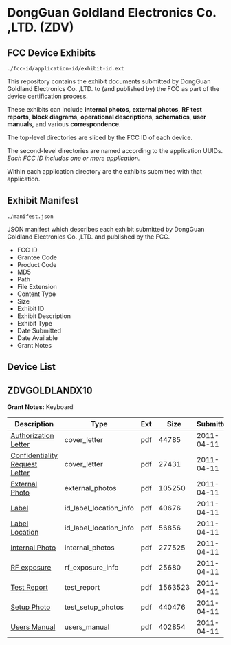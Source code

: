 # DongGuan Goldland Electronics Co. ,LTD. (ZDV)
## FCC Device Exhibits

```
./fcc-id/application-id/exhibit-id.ext
```

This repository contains the exhibit documents submitted by DongGuan Goldland Electronics Co. ,LTD. to (and published by) the FCC as part of the device certification process.

These exhibits can include **internal photos**, **external photos**, **RF test reports**, **block diagrams**, **operational descriptions**, **schematics**, **user manuals**, and various **correspondence**.

The top-level directories are sliced by the FCC ID of each device.

The second-level directories are named according to the application UUIDs. *Each FCC ID includes one or more application.*

Within each application directory are the exhibits submitted with that application. 

## Exhibit Manifest

```
./manifest.json
```

JSON manifest which describes each exhibit submitted by DongGuan Goldland Electronics Co. ,LTD. and published by the FCC.

- FCC ID
- Grantee Code
- Product Code
- MD5
- Path
- File Extension
- Content Type
- Size
- Exhibit ID
- Exhibit Description
- Exhibit Type
- Date Submitted
- Date Available
- Grant Notes

## Device List
## ZDVGOLDLANDX10
**Grant Notes:** Keyboard

| Description | Type | Ext | Size | Submitted | Available |
| ----------- | ---- | --- | ---- | --------- | --------- |
| [Authorization Letter](ZDVGOLDLANDX10/e73c29bfd04e098ad2665920bed11ca2/1446256.pdf) | cover_letter | pdf | 44785 | 2011-04-11 | 2011-04-11 |
| [Confidentiality Request Letter](ZDVGOLDLANDX10/e73c29bfd04e098ad2665920bed11ca2/1446268.pdf) | cover_letter | pdf | 27431 | 2011-04-11 | 2011-04-11 |
| [External Photo](ZDVGOLDLANDX10/e73c29bfd04e098ad2665920bed11ca2/1446257.pdf) | external_photos | pdf | 105250 | 2011-04-11 | 2011-04-11 |
| [Label](ZDVGOLDLANDX10/e73c29bfd04e098ad2665920bed11ca2/1446258.pdf) | id_label_location_info | pdf | 40676 | 2011-04-11 | 2011-04-11 |
| [Label Location](ZDVGOLDLANDX10/e73c29bfd04e098ad2665920bed11ca2/1446259.pdf) | id_label_location_info | pdf | 56856 | 2011-04-11 | 2011-04-11 |
| [Internal Photo](ZDVGOLDLANDX10/e73c29bfd04e098ad2665920bed11ca2/1446260.pdf) | internal_photos | pdf | 277525 | 2011-04-11 | 2011-04-11 |
| [RF exposure](ZDVGOLDLANDX10/e73c29bfd04e098ad2665920bed11ca2/1446262.pdf) | rf_exposure_info | pdf | 25680 | 2011-04-11 | 2011-04-11 |
| [Test Report](ZDVGOLDLANDX10/e73c29bfd04e098ad2665920bed11ca2/1446264.pdf) | test_report | pdf | 1563523 | 2011-04-11 | 2011-04-11 |
| [Setup Photo](ZDVGOLDLANDX10/e73c29bfd04e098ad2665920bed11ca2/1446265.pdf) | test_setup_photos | pdf | 440476 | 2011-04-11 | 2011-04-11 |
| [Users Manual](ZDVGOLDLANDX10/e73c29bfd04e098ad2665920bed11ca2/1446267.pdf) | users_manual | pdf | 402854 | 2011-04-11 | 2011-04-11 |
